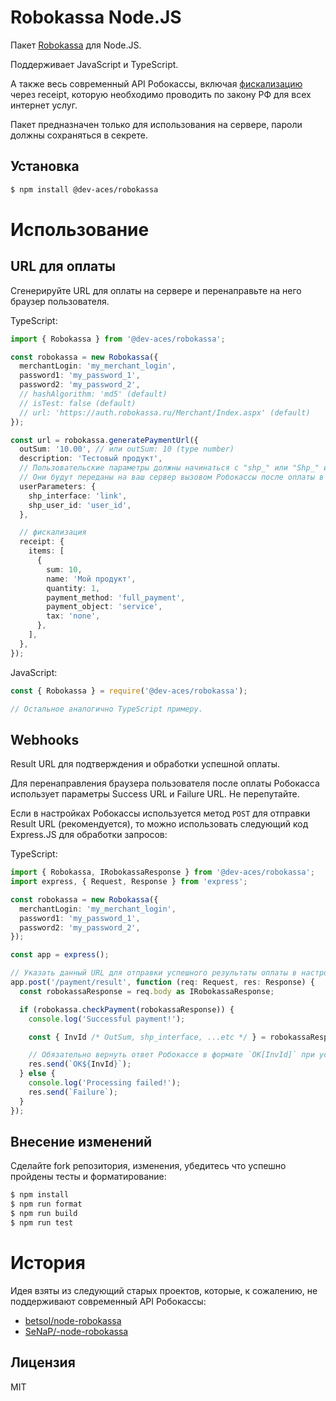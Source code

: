 # Robokassa Node.JS

Пакет [Robokassa](https://docs.robokassa.ru) для Node.JS.

Поддерживает JavaScript и TypeScript.

А также весь современный API Робокассы, включая [фискализацию](https://docs.robokassa.ru/fiscalization/?utm_medium=email&utm_source=UniSender&utm_campaign=284292554) через receipt, которую необходимо проводить по закону РФ для всех интернет услуг.

Пакет предназначен только для использования на сервере, пароли должны сохраняться в секрете.

## Установка

```sh
$ npm install @dev-aces/robokassa
```

# Использование

## URL для оплаты

Сгенерируйте URL для оплаты на сервере и перенаправьте на него браузер пользователя.

TypeScript:

```typescript
import { Robokassa } from '@dev-aces/robokassa';

const robokassa = new Robokassa({
  merchantLogin: 'my_merchant_login',
  password1: 'my_password_1',
  password2: 'my_password_2',
  // hashAlgorithm: 'md5' (default)
  // isTest: false (default)
  // url: 'https://auth.robokassa.ru/Merchant/Index.aspx' (default)
});

const url = robokassa.generatePaymentUrl({
  outSum: '10.00', // или outSum: 10 (type number)
  description: 'Тестовый продукт',
  // Пользовательские параметры должны начинаться с "shp_" или "Shp_" или "SHP_".
  // Они будут переданы на ваш сервер вызовом Робокассы после оплаты в том же виде.
  userParameters: {
    shp_interface: 'link',
    shp_user_id: 'user_id',
  },

  // фискализация
  receipt: {
    items: [
      {
        sum: 10,
        name: 'Мой продукт',
        quantity: 1,
        payment_method: 'full_payment',
        payment_object: 'service',
        tax: 'none',
      },
    ],
  },
});
```

JavaScript:

```javascript
const { Robokassa } = require('@dev-aces/robokassa');

// Остальное аналогично TypeScript примеру.
```

## Webhooks

Result URL для подтверждения и обработки успешной оплаты.

Для перенаправления браузера пользователя после оплаты Робокасса использует параметры Success URL и Failure URL. Не перепутайте.

Если в настройках Робокассы используется метод `POST` для отправки Result URL (рекомендуется), то можно использовать следующий код Express.JS для обработки запросов:

TypeScript:

```typescript
import { Robokassa, IRobokassaResponse } from '@dev-aces/robokassa';
import express, { Request, Response } from 'express';

const robokassa = new Robokassa({
  merchantLogin: 'my_merchant_login',
  password1: 'my_password_1',
  password2: 'my_password_2',
});

const app = express();

// Указать данный URL для отправки успешного результаты оплаты в настройках Робокассы (Method of sending data to Result Url)
app.post('/payment/result', function (req: Request, res: Response) {
  const robokassaResponse = req.body as IRobokassaResponse;

  if (robokassa.checkPayment(robokassaResponse)) {
    console.log('Successful payment!');

    const { InvId /* OutSum, shp_interface, ...etc */ } = robokassaResponse;

    // Обязательно вернуть ответ Робокассе в формате `OK[InvId]` при успешной обработке запроса.
    res.send(`OK${InvId}`);
  } else {
    console.log('Processing failed!');
    res.send(`Failure`);
  }
});
```

## Внесение изменений

Сделайте fork репозитория, изменения, убедитесь что успешно пройдены тесты и форматирование:

```bash
$ npm install
$ npm run format
$ npm run build
$ npm run test
```

# История

Идея взяты из следующий старых проектов, которые, к сожалению, не поддерживают современный API Робокассы:

- [betsol/node-robokassa](https://github.com/betsol/node-robokassa)
- [SeNaP/-node-robokassa](https://github.com/SeNaP/node-robokassa)

## Лицензия

MIT
